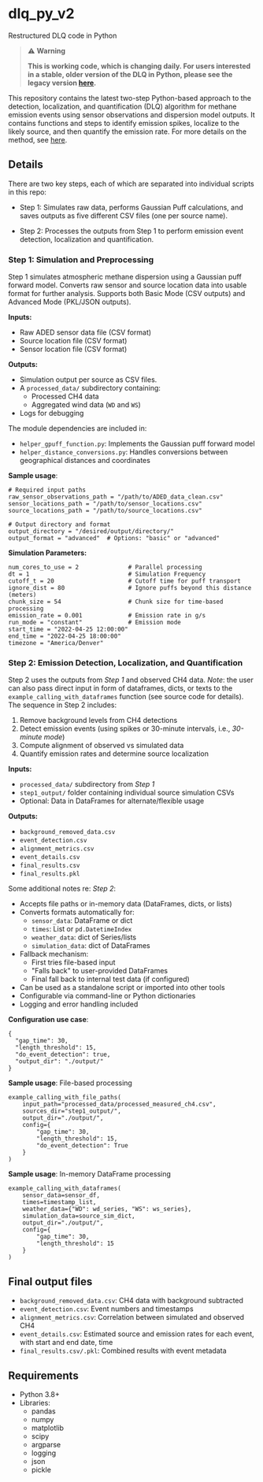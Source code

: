 # dlq_py_v2
Restructured DLQ code in Python

> ⚠️ **Warning**
> 
> **This is working code, which is changing daily. For users interested in a stable, older version of the DLQ in Python, please see the legacy version [here](https://github.com/Hammerling-Research-Group/dlq_py).**

This repository contains the latest two-step Python-based approach to the detection, localization, and quantification (DLQ) algorithm for methane emission events using sensor observations and dispersion model outputs. It contains functions and steps to identify emission spikes, localize to the likely source, and then quantify the emission rate. For more details on the method, see [here](https://doi.org/10.1525/elementa.2023.00110).

## Details

There are two key steps, each of which are separated into individual scripts in this repo: 

  - Step 1: Simulates raw data, performs Gaussian Puff calculations, and saves outputs as five different CSV files (one per source name).

  - Step 2: Processes the outputs from Step 1 to perform emission event detection, localization and quantification.

### Step 1: Simulation and Preprocessing

Step 1 simulates atmospheric methane dispersion using a Gaussian puff forward model. Converts raw sensor and source location data into usable format for further analysis. Supports both Basic Mode (CSV outputs) and Advanced Mode (PKL/JSON outputs).

**Inputs:**
  - Raw ADED sensor data file (CSV format)
  - Source location file (CSV format)
  - Sensor location file (CSV format)

**Outputs:**
  - Simulation output per source as CSV files.
  - A `processed_data/` subdirectory containing:
      - Processed CH4 data
      - Aggregated wind data (`WD` and `WS`)
  - Logs for debugging

The module dependencies are included in: 
  - `helper_gpuff_function.py`: Implements the Gaussian puff forward model
  - `helper_distance_conversions.py`: Handles conversions between geographical distances and coordinates

**Sample usage**:

```
# Required input paths
raw_sensor_observations_path = "/path/to/ADED_data_clean.csv"
sensor_locations_path = "/path/to/sensor_locations.csv"
source_locations_path = "/path/to/source_locations.csv"

# Output directory and format
output_directory = "/desired/output/directory/"
output_format = "advanced"  # Options: "basic" or "advanced"
```

**Simulation Parameters:**

```
num_cores_to_use = 2              # Parallel processing
dt = 1                            # Simulation Frequency 
cutoff_t = 20                     # Cutoff time for puff transport
ignore_dist = 80                  # Ignore puffs beyond this distance (meters)
chunk_size = 54                   # Chunk size for time-based processing
emission_rate = 0.001             # Emission rate in g/s
run_mode = "constant"             # Emission mode
start_time = "2022-04-25 12:00:00" 
end_time = "2022-04-25 18:00:00"
timezone = "America/Denver"
```

###  Step 2: Emission Detection, Localization, and Quantification

Step 2 uses the outputs from *Step 1* and observed CH4 data. *Note*: the user can also pass direct input in form of dataframes, dicts, or texts to the `example_calling_with_dataframes` function (see source code for details). The sequence in Step 2 includes:
  1. Remove background levels from CH4 detections
  2. Detect emission events (using spikes or 30-minute intervals, i.e., *30-minute mode*)
  3. Compute alignment of observed vs simulated data
  4. Quantify emission rates and determine source localization

**Inputs:**
  - `processed_data/` subdirectory from *Step 1*
  - `step1_output/` folder containing individual source simulation CSVs
  - Optional: Data in DataFrames for alternate/flexible usage

**Outputs:**
  - `background_removed_data.csv`
  - `event_detection.csv`
  - `alignment_metrics.csv`
  - `event_details.csv`
  - `final_results.csv`
  - `final_results.pkl`

Some additional notes re: *Step 2*:
  - Accepts file paths or in-memory data (DataFrames, dicts, or lists)
  - Converts formats automatically for:
      - `sensor_data`: DataFrame or dict
      - `times`: List or `pd.DatetimeIndex`
      - `weather_data`: dict of Series/lists
      - `simulation_data`: dict of DataFrames
  - Fallback mechanism:
      - First tries file-based input
      - "Falls back" to user-provided DataFrames
      - Final fall back to internal test data (if configured)
  - Can be used as a standalone script or imported into other tools
  - Configurable via command-line or Python dictionaries
  - Logging and error handling included

**Configuration use case**:

```
{
  "gap_time": 30,
  "length_threshold": 15,
  "do_event_detection": true,
  "output_dir": "./output/"
}
```

**Sample usage**: File-based processing

```
example_calling_with_file_paths(
    input_path="processed_data/processed_measured_ch4.csv",
    sources_dir="step1_output/",
    output_dir="./output/",
    config={
        "gap_time": 30,
        "length_threshold": 15,
        "do_event_detection": True
    }
)
```

**Sample usage**: In-memory DataFrame processing

```
example_calling_with_dataframes(
    sensor_data=sensor_df,
    times=timestamp_list,
    weather_data={"WD": wd_series, "WS": ws_series},
    simulation_data=source_sim_dict,
    output_dir="./output/",
    config={
        "gap_time": 30,
        "length_threshold": 15
    }
)
```

## Final output files

- `background_removed_data.csv`: CH4 data with background subtracted
- `event_detection.csv`: Event numbers and timestamps
- `alignment_metrics.csv`: Correlation between simulated and observed CH4
- `event_details.csv`: Estimated source and emission rates for each event, with start and end date, time
- `final_results.csv/.pkl`: Combined results with event metadata

## Requirements

- Python 3.8+
- Libraries:
  - pandas
  - numpy
  - matplotlib
  - scipy
  - argparse
  - logging
  - json
  - pickle
